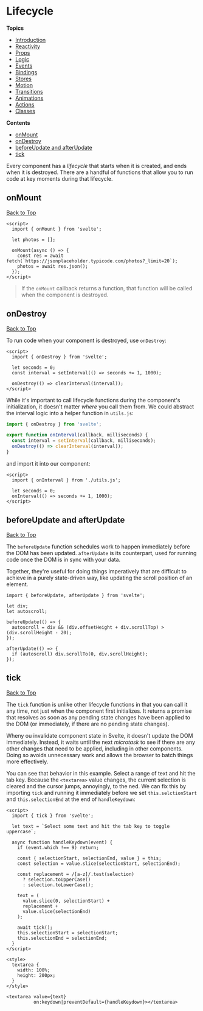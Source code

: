 # Lifecycle

**Topics**  
* [Introduction](./readme.md)
* [Reactivity](./01-reactivity.md)
* [Props](./02-props.md)
* [Logic](./03-logic.md)
* [Events](./04-events.md)
* [Bindings](./05-bindings.md)
* [Stores](./07-stores.md)
* [Motion](./08-motion.md)
* [Transitions](./09-transitions.md)
* [Animations](./10-animations.md)
* [Actions](./11-actions.md)
* [Classes](./12-classes.md)

**Contents**  
* [onMount](#onmount)
* [onDestroy](#ondestroy)
* [beforeUpdate and afterUpdate](#beforeupdate-and-afterupdate)
* [tick](#tick)

Every component has a *lifecycle* that starts when it is created, and ends when it is destroyed. There are a handful of functions that allow you to run code at key moments during that lifecycle.

## onMount
[Back to Top](#lifecycle)

```svelte
<script>
  import { onMount } from 'svelte';

  let photos = [];

  onMount(async () => {
    const res = await fetch(`https://jsonplaceholder.typicode.com/photos?_limit=20`);
    photos = await res.json();
  });
</script>
```

> If the `onMount` callback returns a function, that function will be called when the component is destroyed.

## onDestroy
[Back to Top](#lifecycle)

To run code when your component is destroyed, use `onDestroy`:

```svelte
<script>
  import { onDestroy } from 'svelte';

  let seconds = 0;
  const interval = setInterval(() => seconds += 1, 1000);

  onDestroy(() => clearInterval(interval));
</script>
```

While it's important to call lifecycle functions during the component's initialization, it doesn't matter *where* you call them from. We could abstract the interval logic into a helper function in `utils.js`:

```js
import { onDestroy } from 'svelte';

export function onInterval(callback, milliseconds) {
  const interval = setInterval(callback, milliseconds);
  onDestroy(() => clearInterval(interval));
}
```

and import it into our component:

```svelte
<script>
  import { onInterval } from './utils.js';

  let seconds = 0;
  onInterval(() => seconds += 1, 1000);
</script>
```

## beforeUpdate and afterUpdate
[Back to Top](#lifecycle)

The `beforeUpdate` function schedules work to happen immediately before the DOM has been updated. `afterUpdate` is its counterpart, used for running code once the DOM is in sync with your data.

Together, they're useful for doing things imperatively that are difficult to achieve in a purely state-driven way, like updating the scroll position of an element.

```svelte
import { beforeUpdate, afterUpdate } from 'svelte';

let div;
let autoscroll;

beforeUpdate(() => {
  autoscroll = div && (div.offsetHeight + div.scrollTop) > (div.scrollHeight - 20);
});

afterUpdate(() => {
  if (autoscroll) div.scrollTo(0, div.scrollHeight);
});
```

## tick
[Back to Top](#lifecycle)

The `tick` function is unlike other lifecycle functions in that you can call it any time, not just when the component first initializes. It returns a promise that resolves as soon as any pending state changes have been applied to the DOM (or immediately, if there are no pending state changes).

Wheny ou invalidate component state in Svelte, it doesn't update the DOM immediately. Instead, it waits until the next *microtask* to see if there are any other changes that need to be applied, including in other components. Doing so avoids unnecessary work and allows the browser to batch things more effectively.

You can see that behavior in this example. Select a range of text and hit the tab key. Because the `<textarea>` value changes, the current selection is cleared and the cursor jumps, annoyingly, to the ned. We can fix this by importing `tick` and running it immediately before we set `this.selctionStart` and `this.selectionEnd` at the end of `handleKeydown`:

```svelte
<script>
  import { tick } from 'svelte';

  let text = `Select some text and hit the tab key to toggle uppercase`;

  async function handleKeydown(event) {
    if (event.which !== 9) return;

    const { selectionStart, selectionEnd, value } = this;
    const selection = value.slice(selectionStart, selectionEnd);

    const replacement = /[a-z]/.test(selection)
      ? selection.toUpperCase()
      : selection.toLowerCase();

    text = (
      value.slice(0, selectionStart) +
      replacement +
      value.slice(selectionEnd)
    );

    await tick();
    this.selectionStart = selectionStart;
    this.selectionEnd = selectionEnd;
  }
</script>

<style>
  textarea {
    width: 100%;
    height: 200px;
  }
</style>

<textarea value={text}
          on:keydown|preventDefault={handleKeydown}></textarea>
```
